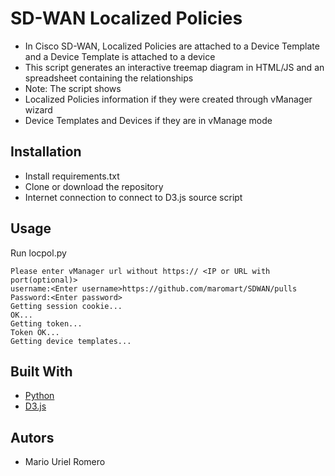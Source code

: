 # SD-WAN Localized Policies 
- In Cisco SD-WAN, Localized Policies are attached to a Device Template and a Device Template is attached to a device
- This script generates an interactive treemap diagram in HTML/JS and an spreadsheet containing the relationships
- Note: The script shows
-  Localized Policies information if they were created through vManager wizard
-  Device Templates and Devices if they are in vManage mode


## Installation
- Install requirements.txt
- Clone or download the repository
- Internet connection to connect to D3.js source script

## Usage
Run locpol.py
```
Please enter vManager url without https:// <IP or URL with port(optional)>
username:<Enter username>https://github.com/maromart/SDWAN/pulls
Password:<Enter password>
Getting session cookie...
OK...
Getting token...
Token OK...
Getting device templates...
```
## Built With
- [Python](https://www.python.org/)
- [D3.js](https://d3js.org/)

## Autors
- Mario Uriel Romero 
